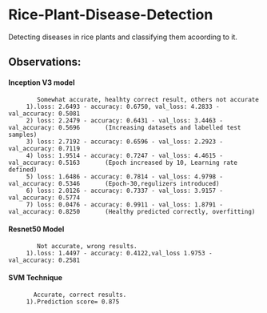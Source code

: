 # Rice-Plant-Disease-Detection
Detecting diseases in rice plants and classifying them acoording to it.

## Observations:
  #### Inception V3 model
            Somewhat accurate, healhty correct result, others not accurate
         1).loss: 2.6493 - accuracy: 0.6750, val_loss: 4.2833 - val_accuracy: 0.5081
         2) loss: 2.2479 - accuracy: 0.6431 - val_loss: 3.4463 - val_accuracy: 0.5696       (Increasing datasets and labelled test samples)
         3) loss: 2.7192 - accuracy: 0.6596 - val_loss: 2.2923 - val_accuracy: 0.7119
         4) loss: 1.9514 - accuracy: 0.7247 - val_loss: 4.4615 - val_accuracy: 0.5163       (Epoch increased by 10, Learning rate defined)
         5) loss: 1.6486 - accuracy: 0.7814 - val_loss: 4.9798 - val_accuracy: 0.5346       (Epoch-30,regulizers introduced)
         6) loss: 2.0126 - accuracy: 0.7337 - val_loss: 3.9157 - val_accuracy: 0.5774
         7) loss: 0.0476 - accuracy: 0.9911 - val_loss: 1.8791 - val_accuracy: 0.8250       (Healthy predicted correctly, overfitting)
  #### Resnet50 Model
            Not accurate, wrong results.
         1).loss: 1.4497 - accuracy: 0.4122,val_loss 1.9753 - val_accuracy: 0.2581
         
  #### SVM Technique
           Accurate, correct results.
         1).Prediction score= 0.875
